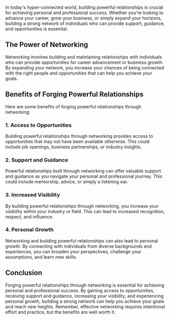 
In today's hyper-connected world, building powerful relationships is crucial for achieving personal and professional success. Whether you're looking to advance your career, grow your business, or simply expand your horizons, building a strong network of individuals who can provide support, guidance, and opportunities is essential.

The Power of Networking
-----------------------

Networking involves building and maintaining relationships with individuals who can provide opportunities for career advancement or business growth. By expanding your network, you increase your chances of being connected with the right people and opportunities that can help you achieve your goals.

Benefits of Forging Powerful Relationships
------------------------------------------

Here are some benefits of forging powerful relationships through networking:

### 1. Access to Opportunities

Building powerful relationships through networking provides access to opportunities that may not have been available otherwise. This could include job openings, business partnerships, or industry insights.

### 2. Support and Guidance

Powerful relationships built through networking can offer valuable support and guidance as you navigate your personal and professional journey. This could include mentorship, advice, or simply a listening ear.

### 3. Increased Visibility

By building powerful relationships through networking, you increase your visibility within your industry or field. This can lead to increased recognition, respect, and influence.

### 4. Personal Growth

Networking and building powerful relationships can also lead to personal growth. By connecting with individuals from diverse backgrounds and experiences, you can broaden your perspectives, challenge your assumptions, and learn new skills.

Conclusion
----------

Forging powerful relationships through networking is essential for achieving personal and professional success. By gaining access to opportunities, receiving support and guidance, increasing your visibility, and experiencing personal growth, building a strong network can help you achieve your goals and reach new heights. Remember, effective networking requires intentional effort and practice, but the benefits are well worth it.
